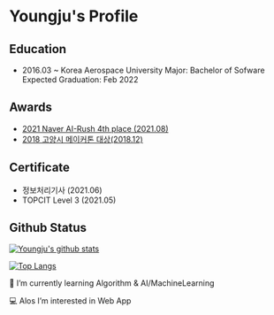 # Youngju's Profile
## Education
- 2016.03 ~  Korea Aerospace University
Major: Bachelor of Sofware
Expected Graduation: Feb 2022


## Awards
- [2021 Naver AI-Rush 4th place (2021.08)](./naver_airush_2021/airush2021_수상확인서_short.png)
- [2018 고양시 메이커톤 대상(2018.12)](./goyang/다섯이_내고양.jpg)

## Certificate
- 정보처리기사 (2021.06)
- TOPCIT Level 3 (2021.05)

## Github Status

[![Youngju's github stats](https://github-readme-stats.vercel.app/api?username=fjvbn2003)](https://github.com/anuraghazra/github-readme-stats)

[![Top Langs](https://github-readme-stats.vercel.app/api/top-langs/?username=fjvbn2003&layout=compact)](https://github.com/anuraghazra/github-readme-stats)

🌱 I’m currently learning Algorithm & AI/MachineLearning 

💻 Alos I’m interested in Web App

